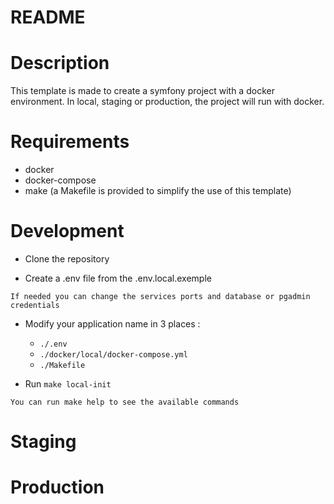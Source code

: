 # README

# Description

This template is made to create a symfony project with a docker environment.
In local, staging or production, the project will run with docker.

# Requirements

- docker
- docker-compose
- make (a Makefile is provided to simplify the use of this template)

# Development

- Clone the repository


- Create a .env file from the .env.local.exemple 


```
If needed you can change the services ports and database or pgadmin credentials
```
- Modify your application name in 3 places :
  - ```./.env```
  - ```./docker/local/docker-compose.yml```
  - ```./Makefile``` 
  

- Run `make local-init`


```
You can run make help to see the available commands
```
# Staging

# Production